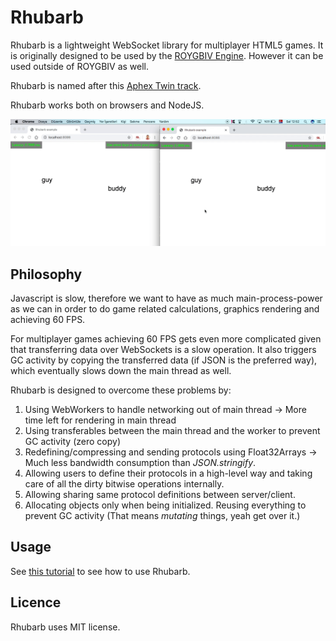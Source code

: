 # Rhubarb

Rhubarb is a lightweight WebSocket library for multiplayer HTML5 games. It is originally designed to be used by the [ROYGBIV Engine](https://github.com/oguzeroglu/ROYGBIV). However it can be used outside of ROYGBIV as well.

Rhubarb is named after this [Aphex Twin track](https://www.youtube.com/watch?v=_AWIqXzvX-U).

Rhubarb works both on browsers and NodeJS.


![](/rhubarb.gif?raw=true)    

## Philosophy

Javascript is slow, therefore we want to have as much main-process-power as we can
in order to do game related calculations, graphics rendering and achieving 60 FPS.

For multiplayer games achieving 60 FPS gets even more complicated given that transferring data
over WebSockets is a slow operation. It also triggers GC activity by copying the transferred
data (if JSON is the preferred way), which eventually slows down the main thread as well.

Rhubarb is designed to overcome these problems by:

1. Using WebWorkers to handle networking out of main thread -> More time left for rendering in main thread
2. Using transferables between the main thread and the worker to prevent GC activity (zero copy)
3. Redefining/compressing and sending protocols using Float32Arrays -> Much less bandwidth consumption than *JSON.stringify*.
4. Allowing users to define their protocols in a high-level way and taking care of all the dirty bitwise operations internally.
5. Allowing sharing same protocol definitions between server/client.
6. Allocating objects only when being initialized. Reusing everything to prevent GC activity (That means *mutating* things, yeah get over it.)

## Usage

See [this tutorial](https://github.com/oguzeroglu/Rhubarb/wiki/Getting-started) to see how to use Rhubarb.

## Licence

Rhubarb uses MIT license.
